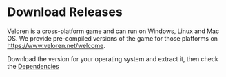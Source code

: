 # Download Releases

Veloren is a cross-platform game and can run on Windows, Linux and Mac OS.
We provide pre-compiled versions of the game for those platforms on <https://www.veloren.net/welcome>.

Download the version for your operating system and extract it, then check the [Dependencies](./dependencies.md)
